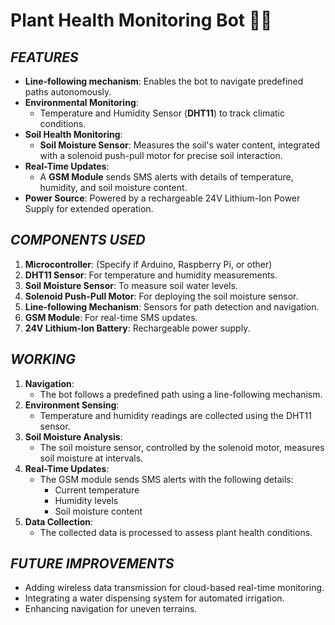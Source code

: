 # Plant Health Monitoring Bot 🌱🤖    

## _FEATURES_  
- **Line-following mechanism**: Enables the bot to navigate predefined paths autonomously.  
- **Environmental Monitoring**:  
  - Temperature and Humidity Sensor (**DHT11**) to track climatic conditions.  
- **Soil Health Monitoring**:  
  - **Soil Moisture Sensor**: Measures the soil's water content, integrated with a solenoid push-pull motor for precise soil interaction.  
- **Real-Time Updates**:  
  - A **GSM Module** sends SMS alerts with details of temperature, humidity, and soil moisture content.  
- **Power Source**: Powered by a rechargeable 24V Lithium-Ion Power Supply for extended operation.  

## _COMPONENTS USED_  
1. **Microcontroller**: (Specify if Arduino, Raspberry Pi, or other)  
2. **DHT11 Sensor**: For temperature and humidity measurements.  
3. **Soil Moisture Sensor**: To measure soil water levels.  
4. **Solenoid Push-Pull Motor**: For deploying the soil moisture sensor.  
5. **Line-following Mechanism**: Sensors for path detection and navigation.  
6. **GSM Module**: For real-time SMS updates.  
7. **24V Lithium-Ion Battery**: Rechargeable power supply.  

## _WORKING_
1. **Navigation**:  
   - The bot follows a predefined path using a line-following mechanism.  
2. **Environment Sensing**:  
   - Temperature and humidity readings are collected using the DHT11 sensor.  
3. **Soil Moisture Analysis**:  
   - The soil moisture sensor, controlled by the solenoid motor, measures soil moisture at intervals.  
4. **Real-Time Updates**:  
   - The GSM module sends SMS alerts with the following details:  
     - Current temperature  
     - Humidity levels  
     - Soil moisture content  
5. **Data Collection**:  
   - The collected data is processed to assess plant health conditions.  

## _FUTURE IMPROVEMENTS_
- Adding wireless data transmission for cloud-based real-time monitoring.  
- Integrating a water dispensing system for automated irrigation.  
- Enhancing navigation for uneven terrains.  
